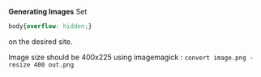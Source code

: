 **Generating Images**
Set
```css
body{overflow: hidden;}
```
on the desired site.

Image size should be 400x225
using imagemagick :
`convert image.png -resize 400 out.png`
